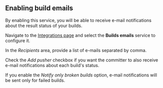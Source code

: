 ## Enabling build emails

By enabling this service, you will be able to receive e-mail notifications about
the result status of your builds.

Navigate to the [Integrations page](project_services.md#accessing-the-project-services)
and select the **Builds emails** service to configure it.

In the _Recipients_ area, provide a list of e-mails separated by comma.

Check the _Add pusher_ checkbox if you want the committer to also receive
e-mail notifications about each build's status.

If you enable the _Notify only broken builds_ option, e-mail notifications will
be sent only for failed builds.
